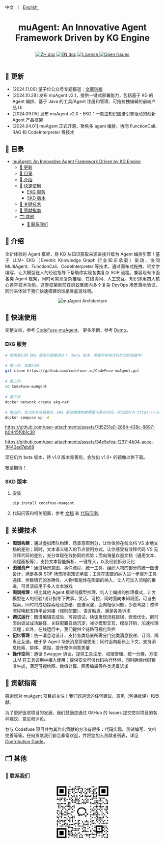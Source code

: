 <p align="left">
    <a>中文</a>&nbsp ｜ &nbsp<a href="README.md">English&nbsp </a>
</p>

# <p align="center">muAgent: An Innovative Agent Framework Driven by KG Engine</p>

<p align="center">
    <a href="README_zh.md"><img src="https://img.shields.io/badge/文档-中文版-yellow.svg" alt="ZH doc"></a>
    <a href="README.md"><img src="https://img.shields.io/badge/document-English-yellow.svg" alt="EN doc"></a>
    <a href="LICENSE.md"><img src="https://img.shields.io/badge/license-Apache%202.0-yellow" alt="License">
    <a href="https://github.com/codefuse-ai/CodeFuse-muAgent/issues">
      <img alt="Open Issues" src="https://img.shields.io/github/issues-raw/codefuse-ai/CodeFuse-muAgent" />
    </a>
    <br><br>
</p>

## 🔔 更新

- [2024.11.06] 量子位公众号专题报道：[文章链接](https://mp.weixin.qq.com/s/di_joj2NInGAGNqjDIsleA )
- [2024.10.28] 发布 muAgent v2.1，提供一键式部署能力，包括基于 KG 的 Agent 编排、基于 Java 的工具/Agent 注册和管理、可拖拉拽编辑的前端产品 UI
- [2024.09.05] 发布 muAgent v2.0 - EKG：一款由知识图谱引擎驱动的创新 Agent 产品框架
- [2024.04.01] muAgent 正式开源，聚焦多 agent 编排，协同 FunctionCall、RAG 和 CodeInterpreter 等技术

## 📜 目录

- [muAgent: An Innovative Agent Framework Driven by KG Engine](#muagent-an-innovative-agent-framework-driven-by-kg-engine)
  - [🔔 更新](#-更新)
  - [📜 目录](#-目录)
  - [🤝 介绍](#-介绍)
  - [🚀 快速使用](#-快速使用)
    - [EKG 服务](#ekg-服务)
    - [SKD 版本](#skd-版本)
  - [🧭 关键技术](#-关键技术)
  - [🤗 贡献指南](#-贡献指南)
  - [🗂 其他](#-其他)
    - [📱 联系我们](#-联系我们)

## 🤝 介绍

<p align="justify">
全新体验的 Agent 框架，将 KG 从知识获取来源直接升级为 Agent 编排引擎！基于 LLM+ EKG（Eventic Knowledge Graph 行业知识承载）驱动，协同 MultiAgent、FunctionCall、CodeInterpreter 等技术，通过画布式拖拽、轻文字编写，让大模型在人的经验指导下帮助你实现各类复杂 SOP 流程。兼容现有市面各类 Agent 框架，同时可实现复杂推理、在线协同、人工交互、知识即用四大核心差异技术功能。这套框架目前在蚂蚁集团内多个复杂 DevOps 场景落地验证，同时来体验下我们快速搭建的谁是卧底游戏吧。
</p>
<div align="center">
  <img src="docs/resources/ekg-arch-zh.webp" alt="muAgent Architecture" width="770">
</div>

## 🚀 快速使用

完整文档，参考 [CodeFuse-muAgent](https://codefuse.ai/zh-CN/docs/api-docs/MuAgent/overview/multi-agent)。
更多示例，参考 [Demo](https://codefuse.ai/zh-CN/docs/api-docs/MuAgent/connector/customed_examples)。

### EKG 服务

```bash
# 使用我们的 EKG 服务只需要四步！（beta 版本，需要将本地代码打包到容器中）

# 第一步。加载代码
git clone https://github.com/codefuse-ai/CodeFuse-muAgent.git

# 第二步。
cd CodeFuse-muAgent

# 第三步
docker network create ekg-net

# 第四步。启动所有容器服务，EKG 基础镜像构建需要花费点时间。启动后打开 https://localhost:8000
docker compose up -d
```

https://github.com/user-attachments/assets/7d5251a0-2864-438c-8897-b0445f0b1c30

https://github.com/user-attachments/assets/34e5efea-f237-4b04-aeca-1f443ed7eb88

现在仍为 beta 版本，待 v1.0 版本完善后，会放出 v1.0+ 的镜像以供下载。

敬请期待！

### SKD 版本

1. 安装

    ```bash
    pip install codefuse-muagent
    ```

2. 代码问答和相关配置，参考 [文档](https://codefuse.ai/docs/api-docs/MuAgent/connector/customed_examples) 和  [代码示例](https://github.com/codefuse-ai/CodeFuse-muAgent/tree/main/examples)。

## 🧭 关键技术

- **图谱构建**：通过虚拟团队构建、场景意图划分，让你体验在线文档 VS 本地文档的差别；同时，文本语义输入的节点使用方式，让你感受有注释代码 VS 无注释代码的差别，充分体现在线协同的优势；面向海量存量文档（通用文本、流程画板等），支持文本智能解析、一键导入，以及经验拆分泛化
- **图谱资产**：通过场景意图、事件流程、统一工具、组织人物四部分的统一图谱设计，满足各类 SOP 场景所需知识承载；工具在图谱的纳入进一步提升工具选择、参数填充的准确性，人物/智能体在图谱的纳入，让人可加入流程的推进，可灵活应用于多人文本游戏
- **图谱推理**：相比其他 Agent 框架纯模型推理、纯人工编排的推理模式，让大模型在人的经验/设计指导下做事，灵活、可控，同时面向未知局面，可自由探索，同时将成功探索经验总结、图谱沉淀，面向相似问题，少走弯路；整体流程唤起支持平台对接（规则配置）、语言触发，满足各类诉求
- **调试运行**：图谱编辑完成后，可视调试，快速发现流程错误、修改优化，同时面向调试成功路径，关联配置自动沉淀，减少模型交互、模型开销，加速推理流程；此外，在线运行中，我们提供全链路可视化监控
- **记忆管理**：统一消息池设计，支持各类场景所需分门别类消息投递、订阅，隔离且互通，便于多 Agent 场景消息管理使用；同时面向超长上下文，支持消息检索、排序、蒸馏，提升整体问答质量
- **操作空间**：遵循 Swagger 协议，提供工具注册、权限管理、统一分类，方便 LLM 在工具调用中接入使用；提供安全可信代码执行环境，同时确保代码精准生成，满足可视绘图、数值计算、图表编辑等各类场景诉求

## 🤗 贡献指南

感谢您对 muAgent 项目的关注！我们欢迎您的任何建议、意见（包括批评）和贡献。

为了更好促进项目的发展，我们鼓励您通过 GitHub 的 Issues 提交您对项目的各种建议、意见和评论。

参与 Codefuse 项目并为其作出贡献的方法有很多：代码实现、测试编写、文档完善等等。任何贡献我们都会非常欢迎，并将您加入贡献者列表，详见 [Contribution Guide](https://codefuse-ai.github.io/contribution/contribution)。

## 🗂 其他

### 📱 联系我们

<div align=center>
  <img src="docs/resources/wechat.png" alt="图片", width="180">
</div>
